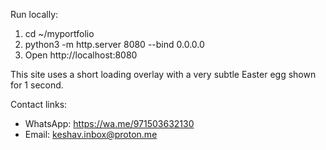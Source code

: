 Run locally:
1. cd ~/myportfolio
2. python3 -m http.server 8080 --bind 0.0.0.0
3. Open http://localhost:8080

This site uses a short loading overlay with a very subtle Easter egg shown for 1 second.

Contact links:
- WhatsApp: https://wa.me/971503632130
- Email: keshav.inbox@proton.me
